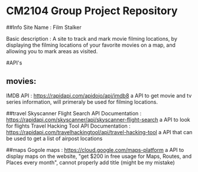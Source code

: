 # CM2104 Group Project Repository

##Info
Site Name : Film Stalker

Basic description : A site to track and mark movie filming locations, by displaying the filming locations of your favorite movies on a map, and allowing you to mark areas as visited.

#API's

## movies:
IMDB API : https://rapidapi.com/apidojo/api/imdb8   a API to get movie and tv series information, will primeraly be used for filming locations.


##travel
Skyscanner Flight Search API Documentation : https://rapidapi.com/skyscanner/api/skyscanner-flight-search    a API to look for flights
Travel Hacking Tool API Documentation : https://rapidapi.com/travelhackingtool/api/travel-hacking-tool    a API that can be used to get a list of airpost locations


##maps
Gogole maps : https://cloud.google.com/maps-platform  a API to display maps on the website, "get $200 in free usage for Maps, Routes, and Places every month", cannot properly add title (might be my mistake)
